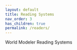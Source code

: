 ```yaml
---
layout: default
title: Reading Systems
nav_order: 3
has_children: true
permalink: /readers/
---
```


World Modeler Reading Systems